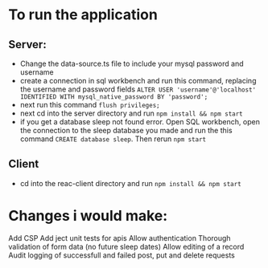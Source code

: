 # To run the application

## Server: 
- Change the data-source.ts file to include your mysql password and username
- create a connection in sql workbench and run this command, replacing the username and password fields 
`ALTER USER 'username'@'localhost' IDENTIFIED WITH mysql_native_password BY 'password';`
- next run this command
`flush privileges;`
- next cd into the server directory and run `npm install && npm start`
- if you get a database sleep not found error. Open SQL workbench, open the connection to the sleep database you made and run the this command `CREATE database sleep`. Then rerun `npm start`

## Client
- cd into the reac-client directory and run `npm install && npm start`


# Changes i would make:
Add CSP
Add ject unit tests for apis
Allow authentication
Thorough validation of form data (no future sleep dates)
Allow editing of a record
Audit logging of successfull and failed post, put and delete requests